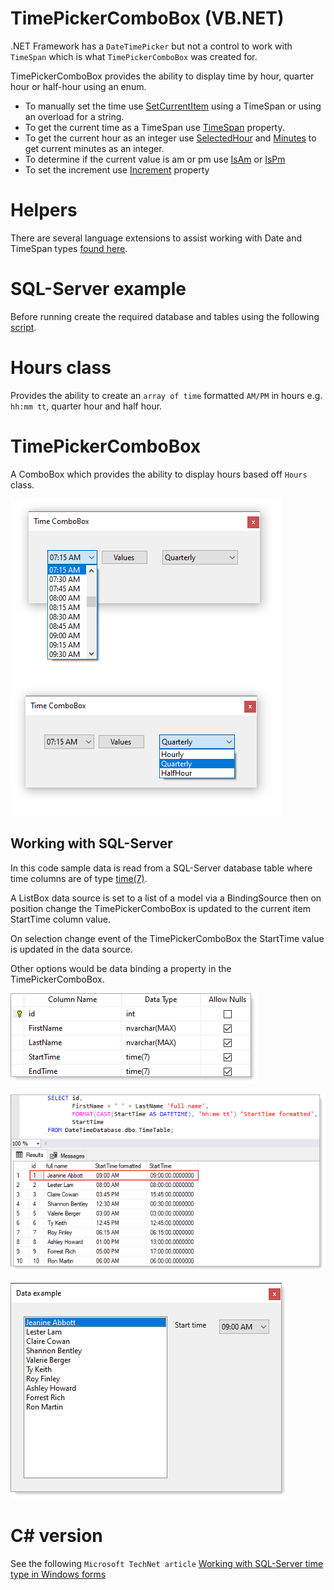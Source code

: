 # TimePickerComboBox (VB.NET)

.NET Framework has a `DateTimePicker` but not a control to work with `TimeSpan` which is what `TimePickerComboBox` was created for.

TimePickerComboBox provides the ability to display time by hour, quarter hour or half-hour using an enum. 

- To manually set the time use [SetCurrentItem](https://github.com/karenpayneoregon/time-combobox-vbnet/blob/master/HoursLibrary/TimePickerComboBox.vb#L42) using a TimeSpan or using an overload for a string.
- To get the current time as a TimeSpan use [TimeSpan](https://github.com/karenpayneoregon/time-combobox-vbnet/blob/master/HoursLibrary/TimePickerComboBox.vb#L82) property.
- To get the current hour as an integer use [SelectedHour](https://github.com/karenpayneoregon/time-combobox-vbnet/blob/master/HoursLibrary/TimePickerComboBox.vb#L82) and [Minutes](https://github.com/karenpayneoregon/time-combobox-vbnet/blob/master/HoursLibrary/TimePickerComboBox.vb#L104) to get current minutes as an integer.
- To determine if the current value is am or pm use [IsAm](https://github.com/karenpayneoregon/time-combobox-vbnet/blob/master/HoursLibrary/TimePickerComboBox.vb#L114) or [IsPm](https://github.com/karenpayneoregon/time-combobox-vbnet/blob/master/HoursLibrary/TimePickerComboBox.vb#L126)
- To set the increment use [Increment](https://github.com/karenpayneoregon/time-combobox-vbnet/blob/master/HoursLibrary/TimePickerComboBox.vb#L139) property

# Helpers

There are several language extensions to assist working with Date and TimeSpan types [found here](https://github.com/karenpayneoregon/time-combobox-vbnet/blob/master/LanguageExtensions.md).

# SQL-Server example

Before running create the required database and tables using the following [script](https://github.com/karenpayneoregon/time-combobox-vbnet/blob/master/script.sql).

# Hours class

Provides the ability to create an `array of time` formatted `AM/PM` in hours e.g. `hh:mm tt`, quarter hour and half hour.


# TimePickerComboBox

A ComboBox which provides the ability to display hours based off `Hours` class.

![img](assets/TimeComboBox.png)

## Working with SQL-Server

In this code sample data is read from a SQL-Server database table where time columns are of type [time(7)](https://docs.microsoft.com/en-us/sql/t-sql/data-types/time-transact-sql?view=sql-server-ver15). 

A ListBox data source is set to a list of a model via a BindingSource then on position change the TimePickerComboBox is updated to the current item StartTime column value.

On selection change event of the TimePickerComboBox the StartTime value is updated in the data source.

Other options would be data binding a property in the TimePickerComboBox.


![img](assets/TimeTableDefinition.png)

![img](assets/TimeTableQuery.png)

![image](assets/TimeComboBoxData.png)

# C# version

See the following `Microsoft TechNet article` [Working with SQL-Server time type in Windows forms](https://social.technet.microsoft.com/wiki/contents/articles/52218.c-working-with-sql-server-time-type-in-windows-forms.aspx)